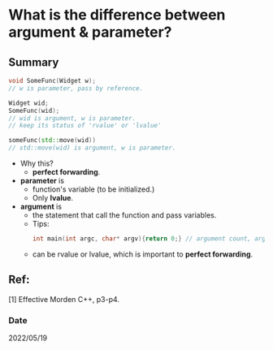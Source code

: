 # What is the difference between argument & parameter?

## Summary
~~~c++
void SomeFunc(Widget w);
// w is parameter, pass by reference.

Widget wid;
SomeFunc(wid);
// wid is argument, w is parameter.
// keep its status of 'rvalue' or 'lvalue'

someFunc(std::move(wid))
// std::move(wid) is argument, w is parameter.
~~~
- Why this?
    - **perfect forwarding**.
- **parameter** is 
    - function's variable (to be initialized.)
    - Only **lvalue**.
- **argument** is
    - the statement that call the function and pass variables.
    - Tips: 
        ~~~c++ 
        int main(int argc, char* argv){return 0;} // argument count, argument vector
        ~~~
    - can be rvalue or lvalue, which is important to **perfect forwarding**.

## Ref:
[1] Effective Morden C++, p3-p4.
### Date
2022/05/19